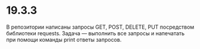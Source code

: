# 19.3.3
В репозитории написаны запросы GET, POST, DELETE, PUT посредством библиотеки requests. Задача — выполнить все запросы и напечатать при помощи команды print ответы запросов.
